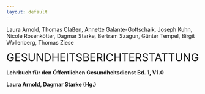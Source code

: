```yaml
---
layout: default
---
```

Laura Arnold, Thomas Claßen, Annette Galante-Gottschalk, Joseph Kuhn, Nicole Rosenkötter, Dagmar Starke, Bertram Szagun, Günter Tempel, Birgit Wollenberg, Thomas Ziese

<big style="font-size:2em;">GESUNDHEITSBERICHTERSTATTUNG</big>

**Lehrbuch für den Öffentlichen Gesundheitsdienst Bd. 1,  V1.0**

**Laura Arnold, Dagmar Starke (Hg.)**








